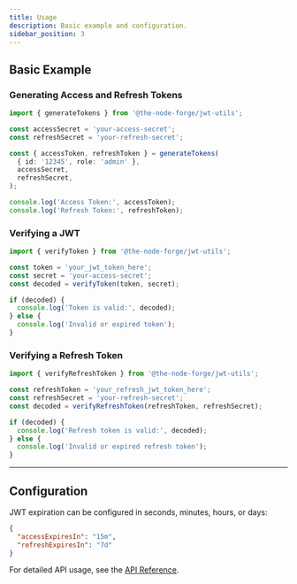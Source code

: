 ```yaml
---
title: Usage
description: Basic example and configuration.
sidebar_position: 3
---
```


## Basic Example

### Generating Access and Refresh Tokens

```ts
import { generateTokens } from '@the-node-forge/jwt-utils';

const accessSecret = 'your-access-secret';
const refreshSecret = 'your-refresh-secret';

const { accessToken, refreshToken } = generateTokens(
  { id: '12345', role: 'admin' },
  accessSecret,
  refreshSecret,
);

console.log('Access Token:', accessToken);
console.log('Refresh Token:', refreshToken);
```

### Verifying a JWT

```ts
import { verifyToken } from '@the-node-forge/jwt-utils';

const token = 'your_jwt_token_here';
const secret = 'your-access-secret';
const decoded = verifyToken(token, secret);

if (decoded) {
  console.log('Token is valid:', decoded);
} else {
  console.log('Invalid or expired token');
}
```

### Verifying a Refresh Token

```ts
import { verifyRefreshToken } from '@the-node-forge/jwt-utils';

const refreshToken = 'your_refresh_jwt_token_here';
const refreshSecret = 'your-refresh-secret';
const decoded = verifyRefreshToken(refreshToken, refreshSecret);

if (decoded) {
  console.log('Refresh token is valid:', decoded);
} else {
  console.log('Invalid or expired refresh token');
}
```

---

## Configuration

JWT expiration can be configured in seconds, minutes, hours, or days:

```json
{
  "accessExpiresIn": "15m",
  "refreshExpiresIn": "7d"
}
```

For detailed API usage, see the [API Reference](./API_REFERENCE.md).

